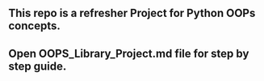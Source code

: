 ## This repo is a refresher Project for Python OOPs concepts.
## Open OOPS_Library_Project.md file for step by step guide.
